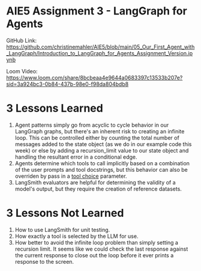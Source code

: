 # AIE5 Assignment 3 - LangGraph for Agents

GitHub Link: https://github.com/christinemahler/AIE5/blob/main/05_Our_First_Agent_with_LangGraph/Introduction_to_LangGraph_for_Agents_Assignment_Version.ipynb

Loom Video: https://www.loom.com/share/8bcbeaa4e9644a0683397c13533b207e?sid=3a924bc3-0b84-437b-98e0-f98da804bdb8

# 3 Lessons Learned

1. Agent patterns simply go from acyclic to cycle behavior in our LangGraph graphs, but there's an inherent risk to creating an infinite loop. This can be controlled either by counting the total number of messages added to the state object (as we do in our example code this week) or else by adding a recursion_limit value to our state object and handling the resultant error in a conditional edge.
2. Agents determine which tools to call implicitly based on a combination of the user prompts and tool docstrings, but this behavior can also be overriden by pass in a [tool choice](https://python.langchain.com/docs/how_to/tool_choice/) parameter.
3. LangSmith evaluators are helpful for determining the validity of a model's output, but they require the creation of reference datasets.

# 3 Lessons Not Learned

1. How to use LangSmith for unit testing.
2. How exactly a tool is selected by the LLM for use.
3. How better to avoid the infinite loop problem than simply setting a recursion limit. It seems like we could check the last response against the current response to close out the loop before it ever prints a response to the screen.
